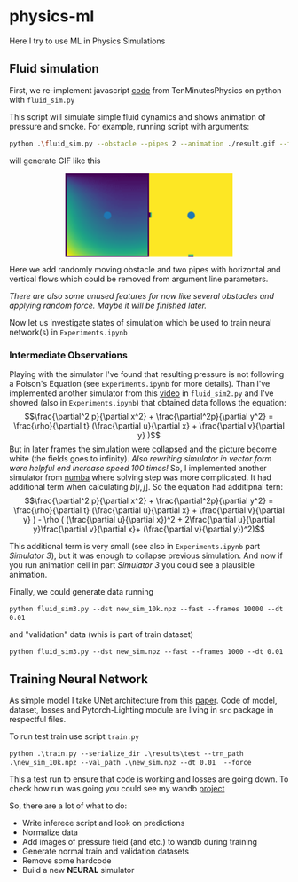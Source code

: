 # physics-ml
Here I try to use ML in Physics Simulations

## Fluid simulation
First, we re-implement javascript 
[code](https://github.com/matthias-research/pages/blob/master/tenMinutePhysics/17-fluidSim.html) 
from TenMinutesPhysics on python with `fluid_sim.py`

This script will simulate simple fluid dynamics and shows animation of pressure and smoke.
For example, running script with arguments:
```bash
python .\fluid_sim.py --obstacle --pipes 2 --animation ./result.gif --frames 300
```
will generate GIF like this
<p align="center">
    <img src=".\media\simulation.gif" width="60%" height="auto" align="center"/> 
</p>

Here we add randomly moving obstacle and two pipes with horizontal and vertical flows 
which could be removed from argument line parameters. 

*There are also some unused features for now like several obstacles and applying random force.
Maybe it will be finished later.*

Now let us investigate states of simulation which be used to train neural network(s) in `Experiments.ipynb`

### Intermediate Observations
Playing with the simulator I've found that resulting pressure is not following a Poison's Equation 
(see `Experiments.ipynb` for more details). Than I've implemented another simulator from this
[video](https://www.youtube.com/watch?v=63Ik8uZMxCQ) in `fluid_sim2.py` and I've showed (also in `Experiments.ipynb`)
that obtained data follows the equation:
$$\frac{\partial^2 p}{\partial x^2} + \frac{\partial^2p}{\partial y^2} = \frac{\rho}{\partial t} (\frac{\partial u}{\partial x} + \frac{\partial v}{\partial y} )$$
But in later frames the simulation were collapsed and the picture become white (the fields goes to infinity). *Also rewriting simulator in vector form were helpful end increase speed 100 times!* So, I implemented another simulator from  [numba](https://barbagroup.github.io/essential_skills_RRC/numba/4/) where solving step was more complicated. It had additional term when calculating $b[i,j]$. So the equation had  additipnal tern:
$$\frac{\partial^2 p}{\partial x^2} + \frac{\partial^2p}{\partial y^2} = \frac{\rho}{\partial t} (\frac{\partial u}{\partial x} + \frac{\partial v}{\partial y} ) - \rho ( (\frac{\partial u}{\partial x})^2 + 2\frac{\partial u}{\partial y}\frac{\partial v}{\partial x}+ (\frac{\partial v}{\partial y})^2)$$

This additional term is very small (see also in `Experiments.ipynb` part *Simulator 3*), but it was enough to collapse previous simulation. And now if you run animation cell in part *Simulator 3* you could see a plausible animation. 

Finally, we could generate data running
```
python fluid_sim3.py --dst new_sim_10k.npz --fast --frames 10000 --dt 0.01
```
and "validation" data (whis is part of train dataset)
```
python fluid_sim3.py --dst new_sim.npz --fast --frames 1000 --dt 0.01
```

## Training Neural Network
As simple model I take UNet architecture from this [paper](https://arxiv.org/pdf/2109.13076). Code of model, dataset, losses and Pytorch-Lighting module are living in `src` package in respectful files. 

To run test train use script `train.py`
```
python .\train.py --serialize_dir .\results\test --trn_path .\new_sim_10k.npz --val_path .\new_sim.npz --dt 0.01  --force
```

This a test run to ensure that code is working and losses are going down. To check how run was going you could see my wandb [project](https://wandb.ai/sdernal/physics-ml)

So, there are a lot of what to do:
- Write inferece script and look on predictions
- Normalize data
- Add images of pressure field (and etc.) to wandb  during training
- Generate normal train and validation datasets
- Remove some hardcode
- Build a new **NEURAL** simulator
